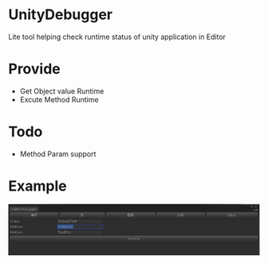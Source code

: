# UnityDebugger
Lite tool helping check runtime status of unity application in Editor

# Provide
* Get Object value Runtime
* Excute Method Runtime

# Todo
* Method Param support

# Example
![](https://github.com/joexi/UnityDebugger/blob/master/QQ%E6%88%AA%E5%9B%BE20190307135959.png)

